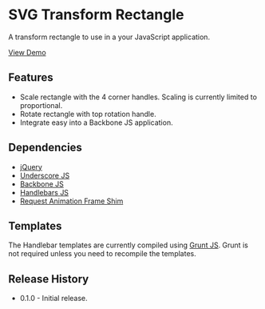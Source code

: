 SVG Transform Rectangle
=======================

A transform rectangle to use in a your JavaScript application.

[View Demo](http://www.nocircleno.com/svg_transform_rectangle/ "Demo")

Features
-----------------------

* Scale rectangle with the 4 corner handles.  Scaling is currently limited to proportional.
* Rotate rectangle with top rotation handle.
* Integrate easy into a Backbone JS application.

Dependencies
-----------------------

* [jQuery](http://jquery.com/ "jQuery")
* [Underscore JS](http://underscorejs.org/ "Underscore JS")
* [Backbone JS](http://backbonejs.org/ "Backbone JS")
* [Handlebars JS](http://handlebarsjs.com/ "Handlebars JS")
* [Request Animation Frame Shim](http://my.opera.com/emoller/blog/2011/12/20/requestanimationframe-for-smart-er-animating "Request Animation Frame Shim")

Templates
-----------------------

The Handlebar templates are currently compiled using [Grunt JS](http://gruntjs.com/ "Grunt JS").  Grunt is not required unless you need to recompile the templates.


Release History
-----------------------

* 0.1.0 - Initial release.
